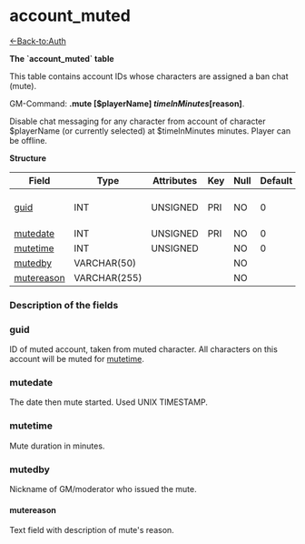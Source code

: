 # account\_muted

[<-Back-to:Auth](database-auth.md)

**The \`account\_muted\` table**

This table contains account IDs whose characters are assigned a ban chat (mute).

GM-Command: **.mute [$playerName] $timeInMinutes [$reason]**.

Disable chat messaging for any character from account of character $playerName (or currently selected) at $timeInMinutes minutes. Player can be offline.

**Structure**

| Field           | Type         | Attributes | Key | Null | Default | Extra | Comment                  |
|-----------------|--------------|------------|-----|------|---------|-------|--------------------------|
| [guid][1]       | INT      | UNSIGNED   | PRI | NO   | 0       |       | Global Unique Identifier |
| [mutedate][2]   | INT      | UNSIGNED   | PRI | NO   | 0       |       |                          |
| [mutetime][3]   | INT      | UNSIGNED   |     | NO   | 0       |       |                          |
| [mutedby][4]    | VARCHAR(50)  |            |     | NO   |         |       |                          |
| [mutereason][5] | VARCHAR(255) |            |     | NO   |         |       |                          |

[1]: #guid
[2]: #mutedate
[3]: #mutetime
[4]: #mutedby
[5]: #mutereason

### Description of the fields

### guid

ID of muted account, taken from muted character. All characters on this account will be muted for [mutetime](#mutetime).

### mutedate

The date then mute started. Used UNIX TIMESTAMP.

### mutetime

Mute duration in minutes.

### mutedby

Nickname of GM/moderator who issued the mute.

#### mutereason

Text field with description of mute's reason.
